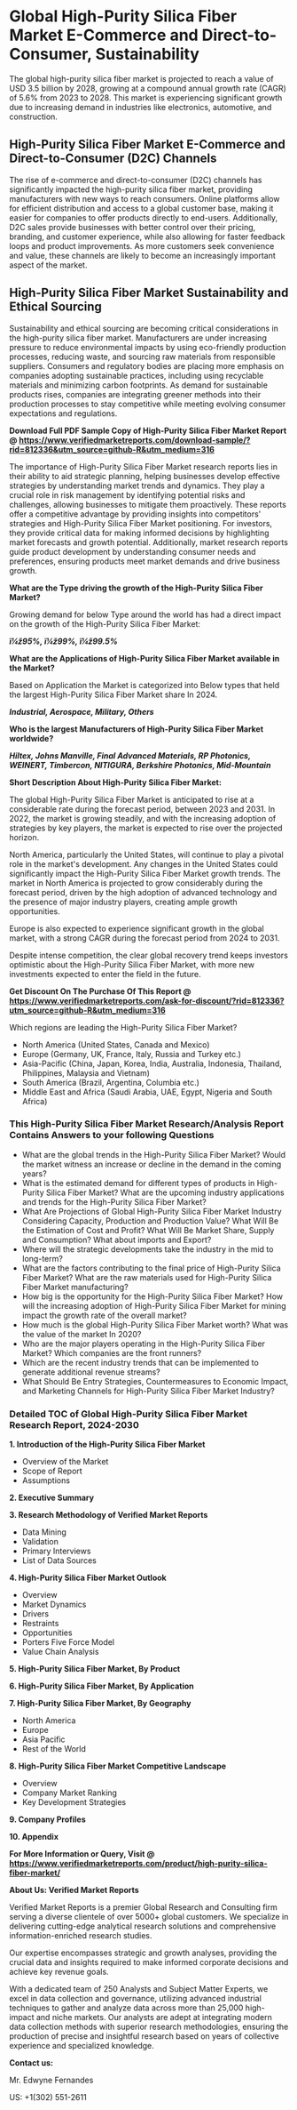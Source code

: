 <h1>Global High-Purity Silica Fiber Market E-Commerce and Direct-to-Consumer, Sustainability</h1><p class=""><p>The global high-purity silica fiber market is projected to reach a value of USD 3.5 billion by 2028, growing at a compound annual growth rate (CAGR) of 5.6% from 2023 to 2028. This market is experiencing significant growth due to increasing demand in industries like electronics, automotive, and construction.</p><h2>High-Purity Silica Fiber Market E-Commerce and Direct-to-Consumer (D2C) Channels</h2><p>The rise of e-commerce and direct-to-consumer (D2C) channels has significantly impacted the high-purity silica fiber market, providing manufacturers with new ways to reach consumers. Online platforms allow for efficient distribution and access to a global customer base, making it easier for companies to offer products directly to end-users. Additionally, D2C sales provide businesses with better control over their pricing, branding, and customer experience, while also allowing for faster feedback loops and product improvements. As more customers seek convenience and value, these channels are likely to become an increasingly important aspect of the market.</p><h2>High-Purity Silica Fiber Market Sustainability and Ethical Sourcing</h2><p>Sustainability and ethical sourcing are becoming critical considerations in the high-purity silica fiber market. Manufacturers are under increasing pressure to reduce environmental impacts by using eco-friendly production processes, reducing waste, and sourcing raw materials from responsible suppliers. Consumers and regulatory bodies are placing more emphasis on companies adopting sustainable practices, including using recyclable materials and minimizing carbon footprints. As demand for sustainable products rises, companies are integrating greener methods into their production processes to stay competitive while meeting evolving consumer expectations and regulations.</p></p><p class=""><strong>Download Full PDF Sample Copy of High-Purity Silica Fiber Market Report @ <a href="https://www.verifiedmarketreports.com/download-sample/?rid=812336&utm_source=github-R&utm_medium=316" target="_blank">https://www.verifiedmarketreports.com/download-sample/?rid=812336&utm_source=github-R&utm_medium=316</a></strong></p><p>The importance of&nbsp;High-Purity Silica Fiber Market research reports lies in their ability to aid strategic planning, helping businesses develop effective strategies by understanding market trends and dynamics. They play a crucial role in risk management by identifying potential risks and challenges, allowing businesses to mitigate them proactively. These reports offer a competitive advantage by providing insights into competitors' strategies and High-Purity Silica Fiber Market positioning. For investors, they provide critical data for making informed decisions by highlighting market forecasts and growth potential. Additionally, market research reports guide product development by understanding consumer needs and preferences, ensuring products meet market demands and drive business growth.</p><p><strong>What are the&nbsp;Type driving the growth of the High-Purity Silica Fiber Market?</strong></p><p id="" class="">Growing demand for below Type around the world has had a direct impact on the growth of the High-Purity Silica Fiber Market:</p><p class=""><em><strong>ï¼ž95%, ï¼ž99%, ï¼ž99.5%</strong></em></p><p class=""><strong>What are the&nbsp;Applications&nbsp;of High-Purity Silica Fiber Market available in the Market?</strong></p><p id="" class="">Based on Application the Market is categorized into Below types that held the largest High-Purity Silica Fiber Market share In 2024.</p><p class=""><em><strong>Industrial, Aerospace, Military, Others</strong></em></p><p class=""><strong>Who is the largest Manufacturers of High-Purity Silica Fiber Market worldwide?</strong></p><p><em><strong>Hiltex, Johns Manville, Final Advanced Materials, RP Photonics, WEINERT, Timbercon, NITIGURA, Berkshire Photonics, Mid-Mountain</strong></em></p><p id="" class=""><strong>Short Description About High-Purity Silica Fiber Market:</strong></p><p>The global High-Purity Silica Fiber Market is anticipated to rise at a considerable rate during the forecast period, between 2023 and 2031. In 2022, the market is growing steadily, and with the increasing adoption of strategies by key players, the market is expected to rise over the projected horizon.</p><p>North America, particularly the United States, will continue to play a pivotal role in the market's development. Any changes in the United States could significantly impact the High-Purity Silica Fiber Market growth trends. The market in North America is projected to grow considerably during the forecast period, driven by the high adoption of advanced technology and the presence of major industry players, creating ample growth opportunities.</p><p>Europe is also expected to experience significant growth in the global market, with a strong CAGR during the forecast period from 2024 to 2031.</p><p>Despite intense competition, the clear global recovery trend keeps investors optimistic about the High-Purity Silica Fiber Market, with more new investments expected to enter the field in the future.</p><p id="" class=""><strong>Get Discount On The Purchase Of This Report @ <a href="https://www.verifiedmarketreports.com/ask-for-discount/?rid=812336?utm_source=github-R&utm_medium=316" target="_blank">https://www.verifiedmarketreports.com/ask-for-discount/?rid=812336?utm_source=github-R&utm_medium=316</a></strong></p><p class="">Which regions are leading the High-Purity Silica Fiber Market?</p><ul><li>North America (United States, Canada and Mexico)</li><li>Europe (Germany, UK, France, Italy, Russia and Turkey etc.)</li><li>Asia-Pacific (China, Japan, Korea, India, Australia, Indonesia, Thailand, Philippines, Malaysia and Vietnam)</li><li>South America (Brazil, Argentina, Columbia etc.)</li><li>Middle East and Africa (Saudi Arabia, UAE, Egypt, Nigeria and South Africa)</li></ul><h3 id="" class="">This High-Purity Silica Fiber Market Research/Analysis Report Contains Answers to your following Questions</h3><ul><li>What are the global trends in the High-Purity Silica Fiber Market? Would the market witness an increase or decline in the demand in the coming years?</li><li>What is the estimated demand for different types of products in High-Purity Silica Fiber Market? What are the upcoming industry applications and trends for the High-Purity Silica Fiber Market?</li><li>What Are Projections of Global High-Purity Silica Fiber Market Industry Considering Capacity, Production and Production Value? What Will Be the Estimation of Cost and Profit? What Will Be Market Share, Supply and Consumption? What about imports and Export?</li><li>Where will the strategic developments take the industry in the mid to long-term?</li><li>What are the factors contributing to the final price of High-Purity Silica Fiber Market? What are the raw materials used for High-Purity Silica Fiber Market manufacturing?</li><li>How big is the opportunity for the High-Purity Silica Fiber Market? How will the increasing adoption of High-Purity Silica Fiber Market for mining impact the growth rate of the overall market?</li><li>How much is the global High-Purity Silica Fiber Market worth? What was the value of the market In 2020?</li><li>Who are the major players operating in the High-Purity Silica Fiber Market? Which companies are the front runners?</li><li>Which are the recent industry trends that can be implemented to generate additional revenue streams?</li><li>What Should Be Entry Strategies, Countermeasures to Economic Impact, and Marketing Channels for High-Purity Silica Fiber Market Industry?</li></ul><h3 id="" class="">Detailed TOC of Global High-Purity Silica Fiber Market Research Report, 2024-2030</h3><p id="" class=""><strong>1. Introduction of the High-Purity Silica Fiber Market</strong></p><ul><li>Overview of the Market</li><li>Scope of Report</li><li>Assumptions</li></ul><p id="" class=""><strong>2. Executive Summary</strong></p><p id="" class=""><strong>3. Research Methodology of Verified Market Reports</strong></p><ul><li>Data Mining</li><li>Validation</li><li>Primary Interviews</li><li>List of Data Sources</li></ul><p id="" class=""><strong>4. High-Purity Silica Fiber Market Outlook</strong></p><ul><li>Overview</li><li>Market Dynamics</li><li>Drivers</li><li>Restraints</li><li>Opportunities</li><li>Porters Five Force Model</li><li>Value Chain Analysis</li></ul><p id="" class=""><strong>5. High-Purity Silica Fiber Market, By Product</strong></p><p id="" class=""><strong>6. High-Purity Silica Fiber Market, By Application</strong></p><p id="" class=""><strong>7. High-Purity Silica Fiber Market, By Geography</strong></p><ul><li>North America</li><li>Europe</li><li>Asia Pacific</li><li>Rest of the World</li></ul><p id="" class=""><strong>8. High-Purity Silica Fiber Market Competitive Landscape</strong></p><ul><li>Overview</li><li>Company Market Ranking</li><li>Key Development Strategies</li></ul><p id="" class=""><strong>9. Company Profiles</strong></p><p id="" class=""><strong>10. Appendix</strong></p><p id="" class=""><strong>For More Information or Query, Visit @ <a href="https://www.verifiedmarketreports.com/product/high-purity-silica-fiber-market/" target="_blank">https://www.verifiedmarketreports.com/product/high-purity-silica-fiber-market/</a></strong></p><p id="" class=""><strong>About Us: Verified Market Reports</strong></p><p id="" class="">Verified Market Reports is a premier Global Research and Consulting firm serving a diverse clientele of over 5000+ global customers. We specialize in delivering cutting-edge analytical research solutions and comprehensive information-enriched research studies.</p><p id="" class="">Our expertise encompasses strategic and growth analyses, providing the crucial data and insights required to make informed corporate decisions and achieve key revenue goals.</p><p id="" class="">With a dedicated team of 250 Analysts and Subject Matter Experts, we excel in data collection and governance, utilizing advanced industrial techniques to gather and analyze data across more than 25,000 high-impact and niche markets. Our analysts are adept at integrating modern data collection methods with superior research methodologies, ensuring the production of precise and insightful research based on years of collective experience and specialized knowledge.</p><p id="" class=""><strong>Contact us:</strong></p><p id="" class="">Mr. Edwyne Fernandes</p><p id="" class="">US: +1(302) 551-2611</p>